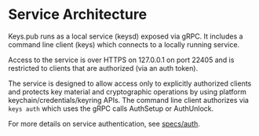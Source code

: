 # Service Architecture

Keys.pub runs as a local service (keysd) exposed via gRPC. It includes a command line client (keys) which connects to a locally
running service.

Access to the service is over HTTPS on 127.0.0.1 on port 22405 and is restricted to clients that are authorized (via an
auth token).

The service is designed to allow access only to explicitly authorized clients and protects key material and
cryptographic operations by using platform keychain/credentials/keyring APIs. The command line client authorizes via
`keys auth` which uses the gRPC calls AuthSetup or AuthUnlock.

For more details on service authentication, see [specs/auth](specs/auth.md).

